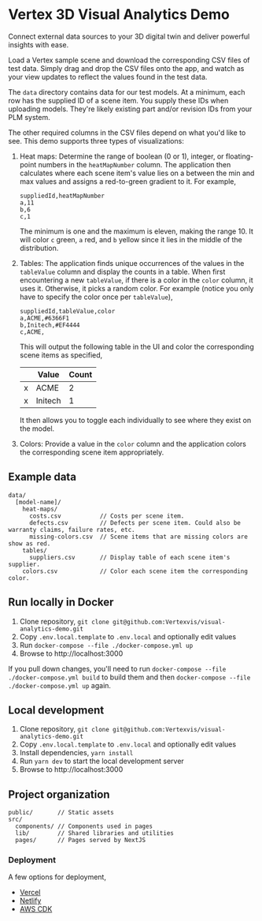 # Vertex 3D Visual Analytics Demo

Connect external data sources to your 3D digital twin and deliver powerful insights with ease.

Load a Vertex sample scene and download the corresponding CSV files of test data. Simply drag and drop the CSV files onto the app, and watch as your view updates to reflect the values found in the test data.

The `data` directory contains data for our test models. At a minimum, each row has the supplied ID of a scene item. You supply these IDs when uploading models. They're likely existing part and/or revision IDs from your PLM system.

The other required columns in the CSV files depend on what you'd like to see. This demo supports three types of visualizations:

1. Heat maps: Determine the range of boolean (0 or 1), integer, or floating-point numbers in the `heatMapNumber` column. The application then calculates where each scene item's value lies on a between the min and max values and assigns a red-to-green gradient to it. For example,

   ```csv
   suppliedId,heatMapNumber
   a,11
   b,6
   c,1
   ```

   The minimum is one and the maximum is eleven, making the range 10. It will color `c` green, `a` red, and `b` yellow since it lies in the middle of the distribution.

1. Tables: The application finds unique occurrences of the values in the `tableValue` column and display the counts in a table. When first encountering a new `tableValue`, if there is a color in the `color` column, it uses it. Otherwise, it picks a random color. For example (notice you only have to specify the color once per `tableValue`),

   ```csv
   suppliedId,tableValue,color
   a,ACME,#6366F1
   b,Initech,#EF4444
   c,ACME,
   ```

   This will output the following table in the UI and color the corresponding scene items as specified,

   |     | Value   | Count |
   | --- | ------- | ----- |
   | x   | ACME    | 2     |
   | x   | Initech | 1     |

   It then allows you to toggle each individually to see where they exist on the model.

1. Colors: Provide a value in the `color` column and the application colors the corresponding scene item appropriately.

## Example data

```text
data/
  [model-name]/
    heat-maps/
      costs.csv           // Costs per scene item.
      defects.csv         // Defects per scene item. Could also be warranty claims, failure rates, etc.
      missing-colors.csv  // Scene items that are missing colors are show as red.
    tables/
      suppliers.csv       // Display table of each scene item's supplier.
    colors.csv            // Color each scene item the corresponding color.
```

## Run locally in Docker

1. Clone repository, `git clone git@github.com:Vertexvis/visual-analytics-demo.git`
1. Copy `.env.local.template` to `.env.local` and optionally edit values
1. Run `docker-compose --file ./docker-compose.yml up`
1. Browse to http://localhost:3000

If you pull down changes, you'll need to run `docker-compose --file ./docker-compose.yml build` to build them and then `docker-compose --file ./docker-compose.yml up` again.

## Local development

1. Clone repository, `git clone git@github.com:Vertexvis/visual-analytics-demo.git`
1. Copy `.env.local.template` to `.env.local` and optionally edit values
1. Install dependencies, `yarn install`
1. Run `yarn dev` to start the local development server
1. Browse to http://localhost:3000

## Project organization

```text
public/       // Static assets
src/
  components/ // Components used in pages
  lib/        // Shared libraries and utilities
  pages/      // Pages served by NextJS
```

### Deployment

A few options for deployment,

- [Vercel](https://nextjs.org/docs/deployment)
- [Netlify](https://www.netlify.com/blog/2020/11/30/how-to-deploy-next.js-sites-to-netlify/)
- [AWS CDK](https://github.com/serverless-nextjs/serverless-next.js#readme)
